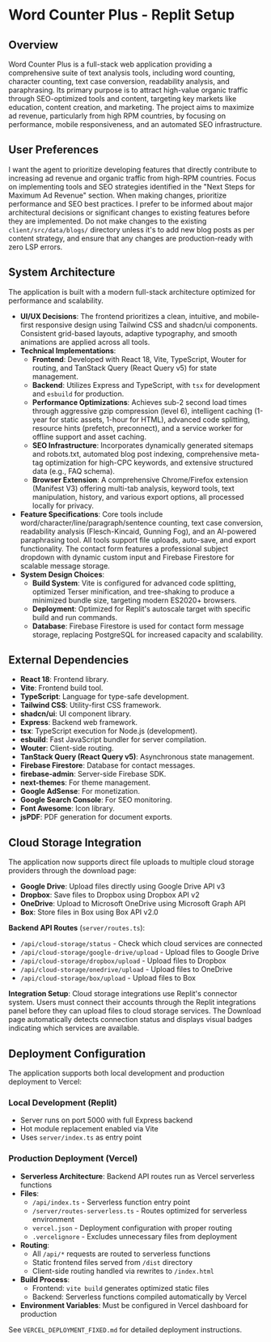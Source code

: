 # Word Counter Plus - Replit Setup

## Overview
Word Counter Plus is a full-stack web application providing a comprehensive suite of text analysis tools, including word counting, character counting, text case conversion, readability analysis, and paraphrasing. Its primary purpose is to attract high-value organic traffic through SEO-optimized tools and content, targeting key markets like education, content creation, and marketing. The project aims to maximize ad revenue, particularly from high RPM countries, by focusing on performance, mobile responsiveness, and an automated SEO infrastructure.

## User Preferences
I want the agent to prioritize developing features that directly contribute to increasing ad revenue and organic traffic from high-RPM countries. Focus on implementing tools and SEO strategies identified in the "Next Steps for Maximum Ad Revenue" section. When making changes, prioritize performance and SEO best practices. I prefer to be informed about major architectural decisions or significant changes to existing features before they are implemented. Do not make changes to the existing `client/src/data/blogs/` directory unless it's to add new blog posts as per content strategy, and ensure that any changes are production-ready with zero LSP errors.

## System Architecture
The application is built with a modern full-stack architecture optimized for performance and scalability.

-   **UI/UX Decisions**: The frontend prioritizes a clean, intuitive, and mobile-first responsive design using Tailwind CSS and shadcn/ui components. Consistent grid-based layouts, adaptive typography, and smooth animations are applied across all tools.
-   **Technical Implementations**:
    -   **Frontend**: Developed with React 18, Vite, TypeScript, Wouter for routing, and TanStack Query (React Query v5) for state management.
    -   **Backend**: Utilizes Express and TypeScript, with `tsx` for development and `esbuild` for production.
    -   **Performance Optimizations**: Achieves sub-2 second load times through aggressive gzip compression (level 6), intelligent caching (1-year for static assets, 1-hour for HTML), advanced code splitting, resource hints (prefetch, preconnect), and a service worker for offline support and asset caching.
    -   **SEO Infrastructure**: Incorporates dynamically generated sitemaps and robots.txt, automated blog post indexing, comprehensive meta-tag optimization for high-CPC keywords, and extensive structured data (e.g., FAQ schema).
    -   **Browser Extension**: A comprehensive Chrome/Firefox extension (Manifest V3) offering multi-tab analysis, keyword tools, text manipulation, history, and various export options, all processed locally for privacy.
-   **Feature Specifications**: Core tools include word/character/line/paragraph/sentence counting, text case conversion, readability analysis (Flesch-Kincaid, Gunning Fog), and an AI-powered paraphrasing tool. All tools support file uploads, auto-save, and export functionality. The contact form features a professional subject dropdown with dynamic custom input and Firebase Firestore for scalable message storage.
-   **System Design Choices**:
    -   **Build System**: Vite is configured for advanced code splitting, optimized Terser minification, and tree-shaking to produce a minimized bundle size, targeting modern ES2020+ browsers.
    -   **Deployment**: Optimized for Replit's autoscale target with specific build and run commands.
    -   **Database**: Firebase Firestore is used for contact form message storage, replacing PostgreSQL for increased capacity and scalability.

## External Dependencies
-   **React 18**: Frontend library.
-   **Vite**: Frontend build tool.
-   **TypeScript**: Language for type-safe development.
-   **Tailwind CSS**: Utility-first CSS framework.
-   **shadcn/ui**: UI component library.
-   **Express**: Backend web framework.
-   **tsx**: TypeScript execution for Node.js (development).
-   **esbuild**: Fast JavaScript bundler for server compilation.
-   **Wouter**: Client-side routing.
-   **TanStack Query (React Query v5)**: Asynchronous state management.
-   **Firebase Firestore**: Database for contact messages.
-   **firebase-admin**: Server-side Firebase SDK.
-   **next-themes**: For theme management.
-   **Google AdSense**: For monetization.
-   **Google Search Console**: For SEO monitoring.
-   **Font Awesome**: Icon library.
-   **jsPDF**: PDF generation for document exports.

## Cloud Storage Integration
The application now supports direct file uploads to multiple cloud storage providers through the download page:
-   **Google Drive**: Upload files directly using Google Drive API v3
-   **Dropbox**: Save files to Dropbox using Dropbox API v2
-   **OneDrive**: Upload to Microsoft OneDrive using Microsoft Graph API
-   **Box**: Store files in Box using Box API v2.0

**Backend API Routes** (`server/routes.ts`):
-   `/api/cloud-storage/status` - Check which cloud services are connected
-   `/api/cloud-storage/google-drive/upload` - Upload files to Google Drive
-   `/api/cloud-storage/dropbox/upload` - Upload files to Dropbox
-   `/api/cloud-storage/onedrive/upload` - Upload files to OneDrive
-   `/api/cloud-storage/box/upload` - Upload files to Box

**Integration Setup**: Cloud storage integrations use Replit's connector system. Users must connect their accounts through the Replit integrations panel before they can upload files to cloud storage services. The Download page automatically detects connection status and displays visual badges indicating which services are available.

## Deployment Configuration
The application supports both local development and production deployment to Vercel:

### Local Development (Replit)
- Server runs on port 5000 with full Express backend
- Hot module replacement enabled via Vite
- Uses `server/index.ts` as entry point

### Production Deployment (Vercel)
- **Serverless Architecture**: Backend API routes run as Vercel serverless functions
- **Files**:
  - `/api/index.ts` - Serverless function entry point
  - `/server/routes-serverless.ts` - Routes optimized for serverless environment
  - `vercel.json` - Deployment configuration with proper routing
  - `.vercelignore` - Excludes unnecessary files from deployment
- **Routing**:
  - All `/api/*` requests are routed to serverless functions
  - Static frontend files served from `/dist` directory
  - Client-side routing handled via rewrites to `/index.html`
- **Build Process**: 
  - Frontend: `vite build` generates optimized static files
  - Backend: Serverless functions compiled automatically by Vercel
- **Environment Variables**: Must be configured in Vercel dashboard for production

See `VERCEL_DEPLOYMENT_FIXED.md` for detailed deployment instructions.